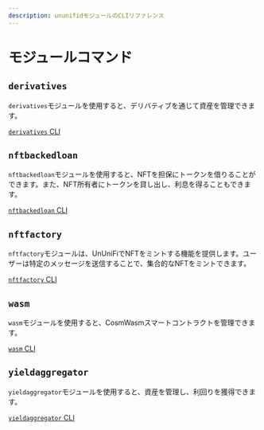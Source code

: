 ```yaml
---
description: ununifidモジュールのCLIリファレンス
---
```


# モジュールコマンド

## `derivatives`

`derivatives`モジュールを使用すると、デリバティブを通じて資産を管理できます。

[`derivatives` CLI](broken-reference)

## `nftbackedloan`

`nftbackedloan`モジュールを使用すると、NFTを担保にトークンを借りることができます。また、NFT所有者にトークンを貸し出し、利息を得ることもできます。

[`nftbackedloan` CLI](https://github.com/UnUniFi/gitbook/blob/main/cli/modules/nftmarket.md)

## `nftfactory`

`nftfactory`モジュールは、UnUniFiでNFTをミントする機能を提供します。ユーザーは特定のメッセージを送信することで、集合的なNFTをミントできます。

[`nftfactory` CLI](https://github.com/UnUniFi/gitbook/blob/main/cli/modules/nftfactory.md)

## `wasm`

`wasm`モジュールを使用すると、CosmWasmスマートコントラクトを管理できます。

[`wasm` CLI](https://github.com/UnUniFi/gitbook/blob/main/cli/modules/wasm.md)

## `yieldaggregator`

`yieldaggregator`モジュールを使用すると、資産を管理し、利回りを獲得できます。

[`yieldaggregator` CLI](https://github.com/UnUniFi/gitbook/blob/main/cli/modules/yieldaggregator.md)
